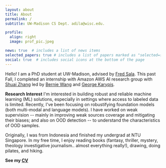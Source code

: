 ```yaml
---
layout: about
title: About
permalink: /
subtitle: UW-Madison CS Dept. adila@wisc.edu.

profile:
  align: right
  image: prof_pic.jpeg

news: true  # includes a list of news items
selected_papers: true # includes a list of papers marked as "selected={true}"
social: true  # includes social icons at the bottom of the page
---
```


Hello! I am a PhD student at UW-Madison, advised by [Fred Sala](https://pages.cs.wisc.edu/~fredsala/). This past Fall, I completed an internship with Amazon AWS AI research group with [Shuai Zhang](https://shuaizhang.tech/) led by [Bernie Wang](https://www.mit.edu/~ywang02/) and [George Karypis](https://cse.umn.edu/cs/george-karypis).

**Research Interest** I'm interested in building robust and reliable machine learning (ML) solutions, especially in settings where access to labeled data is limited. Recently, I've been focusing on robustifying foundation models (both multi-modal and language models). I have worked on weak supervision -- mainly in improving weak sources coverage and mitigating their biases; and also on OOD detection -- to understand the characteristics of OOD samples.

Originally, I was from Indonesia and finished my undergrad at NTU Singapore. In my free time, I enjoy reading books (fantasy, thriller, mystery, theology investigative journalism.. almost everything really!), drawing, doing pilates, and hiking.

**See my [CV](../assets/pdf/CV.pdf)**